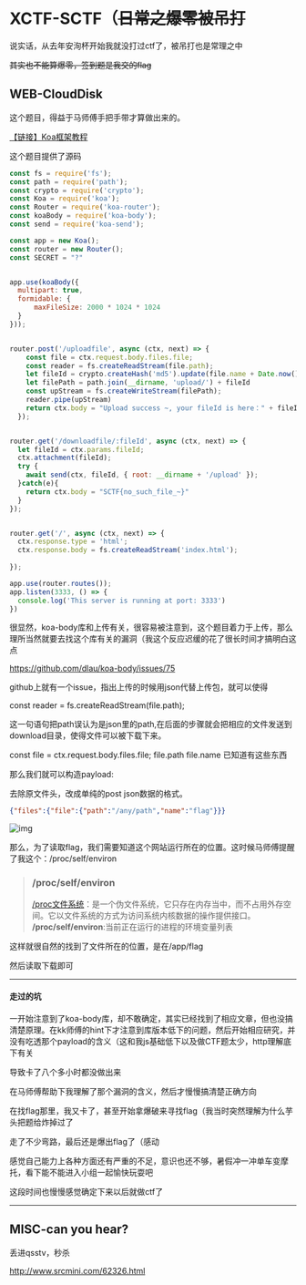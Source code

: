 # XCTF-SCTF（~~日常之爆零被吊打~~

说实话，从去年安洵杯开始我就没打过ctf了，被吊打也是常理之中

~~其实也不能算爆零，签到题是我交的flag~~

## **WEB-CloudDisk**

这个题目，得益于马师傅手把手带才算做出来的。


[【链接】Koa框架教程](http://www.ruanyifeng.com/blog/2017/08/koa.html)

这个题目提供了源码

```javascript
const fs = require('fs');
const path = require('path');
const crypto = require('crypto');
const Koa = require('koa');
const Router = require('koa-router');
const koaBody = require('koa-body');
const send = require('koa-send');

const app = new Koa();
const router = new Router();
const SECRET = "?"


app.use(koaBody({
  multipart: true,
  formidable: {
      maxFileSize: 2000 * 1024 * 1024 
  }
}));


router.post('/uploadfile', async (ctx, next) => {
    const file = ctx.request.body.files.file;
    const reader = fs.createReadStream(file.path);
    let fileId = crypto.createHash('md5').update(file.name + Date.now() + SECRET).digest("hex");
    let filePath = path.join(__dirname, 'upload/') + fileId
    const upStream = fs.createWriteStream(filePath);
    reader.pipe(upStream)
    return ctx.body = "Upload success ~, your fileId is here：" + fileId;
  });


router.get('/downloadfile/:fileId', async (ctx, next) => {
  let fileId = ctx.params.fileId;
  ctx.attachment(fileId);
  try {
    await send(ctx, fileId, { root: __dirname + '/upload' });
  }catch(e){
    return ctx.body = "SCTF{no_such_file_~}"
  }
});


router.get('/', async (ctx, next) => {
  ctx.response.type = 'html';
  ctx.response.body = fs.createReadStream('index.html');
  
});

app.use(router.routes());
app.listen(3333, () => {
  console.log('This server is running at port: 3333')
})
```

很显然，koa-body库和上传有关，很容易被注意到，这个题目着力于上传，那么理所当然就要去找这个库有关的漏洞（我这个反应迟缓的花了很长时间才搞明白这点

https://github.com/dlau/koa-body/issues/75

github上就有一个issue，指出上传的时候用json代替上传包，就可以使得

const reader = fs.createReadStream(file.path);

这一句语句把path误认为是json里的path,在后面的步骤就会把相应的文件发送到download目录，使得文件可以被下载下来。

const file = ctx.request.body.files.file;  file.path  file.name 已知道有这些东西

那么我们就可以构造payload:

去除原文件头，改成单纯的post json数据的格式。

```json
{"files":{"file":{"path":"/any/path","name":"flag"}}}
```

![img](https://i.loli.net/2020/07/05/BbN7CvOS25nFEIQ.jpg)

那么，为了读取flag，我们需要知道这个网站运行所在的位置。这时候马师傅提醒了我这个：/proc/self/environ

> ### /proc/self/environ
>
> [/proc文件系统](https://blog.csdn.net/zdwzzu2006/article/details/7747977)：是一个伪文件系统，它只存在内存当中，而不占用外存空间。它以文件系统的方式为访问系统内核数据的操作提供接口。
> **/proc/self/environ**:当前正在运行的进程的环境变量列表

这样就很自然的找到了文件所在的位置，是在/app/flag

然后读取下载即可

-------

#### 走过的坑

一开始注意到了koa-body库，却不敢确定，其实已经找到了相应文章，但也没搞清楚原理。在kk师傅的hint下才注意到库版本低下的问题，然后开始相应研究，并没有吃透那个payload的含义（这和我js基础低下以及做CTF题太少，http理解底下有关

导致卡了八个多小时都没做出来

在马师傅帮助下我理解了那个漏洞的含义，然后才慢慢搞清楚正确方向

在找flag那里，我又卡了，甚至开始拿爆破来寻找flag（我当时突然理解为什么芋头把题给炸掉过了

走了不少弯路，最后还是爆出flag了（感动

感觉自己能力上各种方面还有严重的不足，意识也还不够，暑假冲一冲单车变摩托，看下能不能进入小组一起愉快玩耍吧

这段时间也慢慢感觉确定下来以后就做ctf了

------------

## MISC-can you hear?

丢进qsstv，秒杀

http://www.srcmini.com/62326.html